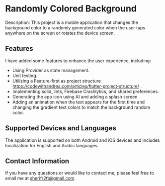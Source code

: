 # Randomly Colored Background
Description: This project is a mobile application that changes the background color to a randomly generated color when the user taps anywhere on the screen or rotates the device screen.

## Features

I have added some features to enhance the user experience, including:

- Using Provider as state management.
- Unit testing.
- Utilizing a Feature-first as project structure https://codewithandrea.com/articles/flutter-project-structure/ .
- Implementing solid_lints, Firebase Crashlytics, and shared preferences.
- Generating the app icon using AI and adding a splash screen.
- Adding an animation when the text appears for the first time and changing the gradient text colors to match the background random color.

## Supported Devices and Languages

The application is supported on both Android and iOS devices and includes localization for English and Arabic languages.

## Contact Information

If you have any questions or would like to contact me, please feel free to email me at sherifr2ft@gmail.com.
